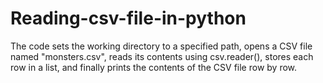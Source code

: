 # Reading-csv-file-in-python
 The code sets the working directory to a specified path, opens a CSV file named "monsters.csv", reads its contents using csv.reader(), stores each row in a list, and finally prints the contents of the CSV file row by row.
